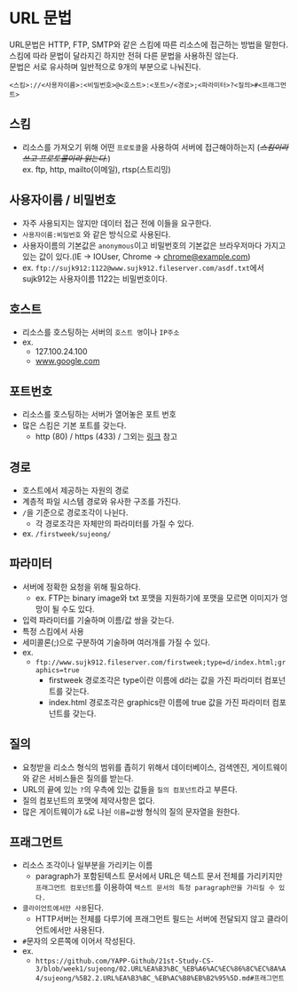 # URL 문법

URL문법은 HTTP, FTP, SMTP와 같은 스킴에 따른 리소스에 접근하는 방법을 말한다.<br>
스킴에 따라 문법이 달라지긴 하지만 전혀 다른 문법을 사용하진 않는다.<br>
문법은 서로 유사하며 일반적으로 9개의 부분으로 나눠진다.<br>

```
<스킴>://<사용자이름>:<비밀번호>@<호스트>:<포트>/<경로>;<파라미터>?<질의>#<프래그먼트>
```

## 스킴

- 리소스를 가져오기 위해 어떤 `프로토콜`을 사용하여 서버에 접근해야하는지 (<i><s>스킴이라 쓰고 프로토콜이라 읽는다.</s></i>)<br>
  ex. ftp, http, mailto(이메일), rtsp(스트리밍)

## 사용자이름 / 비밀번호

- 자주 사용되지는 않지만 데이터 접근 전에 이들을 요구한다.
- `사용자이름:비밀번호` 와 같은 방식으로 사용된다.
- 사용자이름의 기본값은 `anonymous`이고 비밀번호의 기본값은 브라우저마다 가지고있는 값이 있다.(IE -> IOUser, Chrome -> chrome@example.com)
- ex. `ftp://sujk912:1122@www.sujk912.fileserver.com/asdf.txt`에서 sujk912는 사용자이름 1122는 비밀번호이다.

## 호스트

- 리소스를 호스팅하는 서버의 `호스트 명`이나 `IP주소`
- ex.
  - 127.100.24.100
  - www.google.com

## 포트번호

- 리소스를 호스팅하는 서버가 열어놓은 포트 번호
- 많은 스킴은 기본 포트를 갖는다.
  - http (80) / https (433) / 그외는 <a href="https://ko.wikipedia.org/wiki/TCP/UDP%EC%9D%98_%ED%8F%AC%ED%8A%B8_%EB%AA%A9%EB%A1%9D" target="blank">링크</a> 참고

## 경로

- 호스트에서 제공하는 자원의 경로
- 계층적 파일 시스템 경로와 유사한 구조를 가진다.
- `/`을 기준으로 경로조각이 나뉜다.
  - 각 경로조각은 자체만의 파라미터를 가질 수 있다.
- ex. `/firstweek/sujeong/`

## 파라미터

- 서버에 정확한 요청을 위해 필요하다.
  - ex. FTP는 binary image와 txt 포맷을 지원하기에 포맷을 모르면 이미지가 엉망이 될 수도 있다.
- 입력 파라미터를 기술하며 이름/값 쌍을 갖는다.
- 특정 스킴에서 사용
- 세미콜론(;)으로 구분하여 기술하며 여러개를 가질 수 있다.
- ex.
  - `ftp://www.sujk912.fileserver.com/firstweek;type=d/index.html;graphics=true`
    - firstweek 경로조각은 type이란 이름에 d라는 값을 가진 파라미터 컴포넌트를 갖는다.
    - index.html 경로조각은 graphics란 이름에 true 값을 가진 파라미터 컴포넌트를 갖는다.

## 질의

- 요청받을 리소스 형식의 범위를 좁히기 위해서 데이터베이스, 검색엔진, 게이트웨이와 같은 서비스들은 질의를 받는다.
- URL의 끝에 있는 `?`의 우측에 있는 값들을 `질의 컴포넌트`라고 부른다.
- 질의 컴포넌트의 포맷에 제약사항은 없다.
- 많은 게이트웨이가 `&`로 나뉜 `이름=값`쌍 형식의 질의 문자열을 원한다.

## 프래그먼트

- 리소스 조각이나 일부분을 가리키는 이름
  - paragraph가 포함된텍스트 문서에서 URL은 텍스트 문서 전체를 가리키지만 `프래그먼트 컴포넌트`를 이용하여 `텍스트 문서의 특정 paragraph만을 가리킬 수 있다.`
- `클라이언트에서만 사용`된다.
  - HTTP서버는 전체를 다루기에 프래그먼트 필드는 서버에 전달되지 않고 클라이언트에서만 사용된다.
- `#`문자의 오른쪽에 이어서 작성된다.
- ex.
  - `https://github.com/YAPP-Github/21st-Study-CS-3/blob/week1/sujeong/02.URL%EA%B3%BC_%EB%A6%AC%EC%86%8C%EC%8A%A4/sujeong/%5B2.2.URL%EA%B3%BC_%EB%AC%B8%EB%B2%95%5D.md#프래그먼트`
